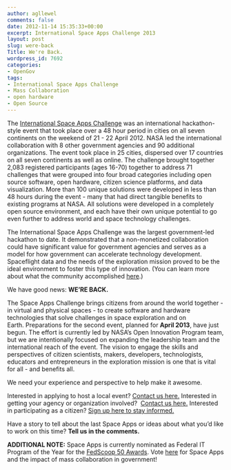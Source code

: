 ```yaml
---
author: agllewel
comments: false
date: 2012-11-14 15:35:33+00:00
excerpt: International Space Apps Challenge 2013
layout: post
slug: were-back
Title: We're Back.
wordpress_id: 7692
categories:
- OpenGov
tags:
- International Space Apps Challenge
- Mass Collaboration
- open hardware
- Open Source
---
```


The [International Space Apps Challenge](http://spaceappschallenge.org/) was an international hackathon-style event that took place over a 48 hour period in cities on all seven continents on the weekend of 21 - 22 April 2012. NASA led the international collaboration with 8 other government agencies and 90 additional organizations. The event took place in 25 cities, dispersed over 17 countries on all seven continents as well as online. The challenge brought together 2,083 registered participants (ages 16-70) together to address 71 challenges that were grouped into four broad categories including open source software, open hardware, citizen science platforms, and data visualization. More than 100 unique solutions were developed in less than 48 hours during the event - many that had direct tangible benefits to existing programs at NASA. All solutions were developed in a completely open source environment, and each have their own unique potential to go even further to address world and space technology challenges.

The International Space Apps Challenge was the largest government-led hackathon to date. It demonstrated that a non-monetized collaboration could have significant value for government agencies and serves as a model for how government can accelerate technology development. Spaceflight data and the needs of the exploration mission proved to be the ideal environment to foster this type of innovation. (You can learn more about what the community accomplished [here](http://2012.spaceappschallenge.org/debrief/#/hello).)

We have good news: **WE’RE BACK.**

The Space Apps Challenge brings citizens from around the world together - in virtual and physical spaces - to create software and hardware technologies that solve challenges in space exploration and on Earth. Preparations for the second event, planned for **April 2013**, have just begun. The effort is currently led by NASA’s Open Innovation Program team, but we are intentionally focused on expanding the leadership team and the international reach of the event. The vision to engage the skills and perspectives of citizen scientists, makers, developers, technologists, educators and entrepreneurs in the exploration mission is one that is vital for all - and benefits all.

We need your experience and perspective to help make it awesome.

Interested in applying to host a local event? [Contact us here.](http://spaceappschallenge.org/interest?interest_hosting=Hosting%20an%20Event)
Interested in getting your agency or organization involved?  [Contact us here.](http://spaceappschallenge.org/interest)
Interested in participating as a citizen? [Sign up here to stay informed.](http://spaceappschallenge.org/interest)

Have a story to tell about the last Space Apps or ideas about what you’d like to work on this time? **Tell us in the comments.**

**ADDITIONAL NOTE:** Space Apps is currently nominated as Federal IT Program of the Year for the [FedScoop 50 Awards](http://fedscoop.com/events/fedscoop50/). Vote [here](http://fedscoop.com/events/fedscoop50/vote/#fedit) for Space Apps and the impact of mass collaboration in government!


